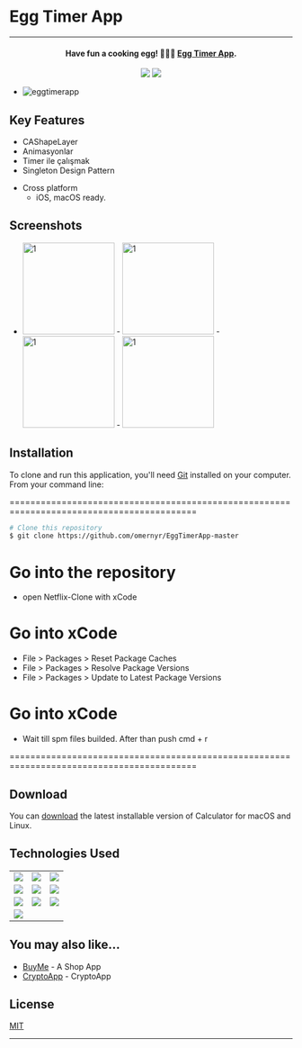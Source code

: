 # Egg Timer App

<hr>
<h4 align="center">Have fun a cooking egg! 🥚🍳😋 <a href="https://github.com/omernyr/EggTimerApp-master" target="_blank">Egg Timer App</a>.</h4>

<p align="center">
  <img src="https://img.shields.io/github/commit-activity/y/omernyr/Netflix-Clone">
  <img src="https://img.shields.io/github/license/omernyr/Netflix-Clone">
</p>

  - ![eggtimerapp](https://user-images.githubusercontent.com/89137487/222892405-0a4bfbac-78cd-44dc-979e-2c3905e3c273.gif)


## Key Features

- CAShapeLayer
- Animasyonlar
- Timer ile çalışmak
- Singleton Design Pattern



* Cross platform
  - iOS, macOS ready.

## Screenshots
- <img width="163" alt="1" src="https://user-images.githubusercontent.com/89137487/222893632-d8444237-0a8b-42c6-8e45-6af2f0ff685e.png"> - <img width="163" alt="1" src="https://user-images.githubusercontent.com/89137487/222893635-4e9dbd27-2c95-4214-bf1d-5ed1802e65e3.png"> - <img width="163" alt="1" src="https://user-images.githubusercontent.com/89137487/222893636-23f5df9e-e864-4fb3-a271-d4ec05adbae9.png"> - <img width="163" alt="1" src="https://user-images.githubusercontent.com/89137487/222893640-36ad3367-aabd-4b9c-9b72-d3c6dd4bcb5d.png"> 

 
## Installation

To clone and run this application, you'll need [Git](https://git-scm.com) installed on your computer. From your command line:

==========================================================================================
 ```bash
 # Clone this repository
 $ git clone https://github.com/omernyr/EggTimerApp-master
 ```
 # Go into the repository
 - open Netflix-Clone with xCode
 
 # Go into xCode
 - File > Packages > Reset Package Caches
 - File > Packages > Resolve Package Versions
 - File > Packages > Update to Latest Package Versions
 
 # Go into xCode
 - Wait till spm files builded. After than push cmd + r
 
==========================================================================================


## Download

You can [download](https://github.com/omernyr/EggTimerApp-master) the latest installable version of Calculator for macOS and Linux.

## Technologies Used

<table style"float:right;">
  <tr>
    <td><img src="https://img.shields.io/badge/Swift-FA7343?style=for-the-badge&logo=swift&logoColor=white"/></td>
    <td><img src="https://img.shields.io/badge/Xcode-007ACC?style=for-the-badge&logo=Xcode&logoColor=white"></td>
    <td><img src="https://img.shields.io/badge/UIKit-043b5c?style=for-the-badge&logo=swift&logoColor=white"></td>
  </tr>
  <tr>
    <td><img src="https://img.shields.io/badge/GitHub-100000?style=for-the-badge&logo=github&logoColor=white"/></td>
    <td><img src="https://img.shields.io/badge/GIT-E44C30?style=for-the-badge&logo=git&logoColor=white"/></td>
    <td><img src="https://img.shields.io/badge/firebase-ffca28?style=for-the-badge&logo=firebase&logoColor=red"/></td>
  </tr>
  <tr>
    <td><img src="https://img.shields.io/badge/IQKeyboardManager-298D46?style=for-the-badge&logoColor=white"/></td>
    <td><img src="https://img.shields.io/badge/moya-cf2f74?style=for-the-badge&logoColor=red"/></td>
    <td><img src="https://img.shields.io/badge/KingFisher-5091CD?style=for-the-badge&&logoColor=white"/></td>
  </tr>
  <tr>
    <td><img src="https://img.shields.io/badge/Auto_Layout-fbc093?style=for-the-badge&logo=swift&logoColor=white"/></td>
  </tr>
</table>

## You may also like...

- [BuyMe](https://github.com/omernyr/BuyMe) - A Shop App
- [CryptoApp](https://github.com/omernyr/CryptoApp) - CryptoApp

## License

[MIT](https://choosealicense.com/licenses/mit)

---
